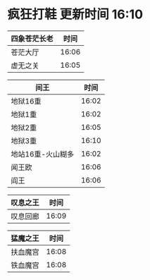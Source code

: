 # 疯狂打鞋 更新时间 16:10

| 四象苍茫长老   | 时间    |
|--------|-------|
| 苍茫大厅 | 16:06 |
| 虚无之关 | 16:05 |

| 间王   | 时间    |
|--------|-------|
| 地狱16重 | 16:02 |
| 地狱1重 | 16:02 |
| 地狱2重 | 16:05 |
| 地狱3重 | 16:10 |
| 地站16重-火山糊多 | 16:02 |
| 闻王欧 | 16:06 |
| 阎王 | 16:06 |

| 叹息之王   | 时间    |
|--------|-------|
| 叹息回廊 | 16:09 |

| 猛魔之王   | 时间    |
|--------|-------|
| 扶血魔宫 | 16:08 |
| 铁血魔宫 | 16:08 |